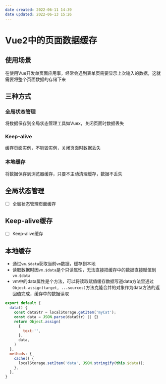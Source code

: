 ```yaml
---
date created: 2022-06-11 14:39
date updated: 2022-06-13 15:26
---
```


# Vue2中的页面数据缓存

## 使用场景

在使用Vue开发单页面应用事，经常会遇到表单页需要显示上次输入的数据，这就需要将整个页面数据的存储下来

## 三种方式

### 全局状态管理

将数据保存到全局状态管理工具如Vuex，关闭页面时数据丢失

### Keep-alive

缓存页面实例，不销毁实例，关闭页面时数据丢失

### 本地缓存

将数据保存到浏览器缓存，只要不主动清理缓存，数据不丢失

## 全局状态管理

- [ ] 全局状态管理页面缓存

## Keep-alive缓存

- [ ] Keep-alive缓存

## 本地缓存

- 通过`vm.$data`获取当前`vm`数据，缓存到本地
- 读取数据时因`vm.$data`是个只读属性，无法直接把缓存中的数据直接赋值到`vm.$data`
- vm中的data属性是个方法，可以将读取赋值缓存数据写道data方法里通过`Object.assign(target, ...sources)`方法克隆合并的对象作为data方法的返回值完成，缓存中的数据读取

```javascript
export default {
  data() {
    const dataStr = localStorage.getItem('myCat');
    const data = JSON.parse(dataStr) || {}
    return Object.assign(
      {
        text:'',
      },
      data,
    )
  },
  methods: {
    cache() {
      localStorage.setItem('data', JSON.stringify(this.$data));
    },
  },
}
```
